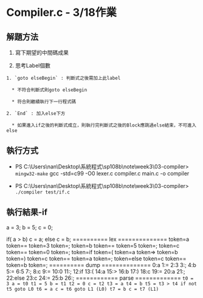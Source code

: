 # Compiler.c - 3/18作業

## 解題方法

  1. 寫下期望的中間碼成果
  
  2. 思考Label個數
    
    1. `goto elseBegin` : 判斷式之後需加上此label
    
      * 不符合判斷式則goto elseBegin
      
      * 符合則繼續執行下一行程式碼
      
    2. `End` : 加入else下方
    
      * 如果進入if之後的判斷式成立，則執行完判斷式之後的Block應跳過else結束，不可進入else
## 執行方式

* PS C:\Users\nan\Desktop\系統程式\sp108b\note\week3\03-compiler> `mingw32-make`
gcc -std=c99 -O0 lexer.c compiler.c main.c -o compiler

* PS C:\Users\nan\Desktop\系統程式\sp108b\note\week3\03-compiler> `./compiler test/if.c`

## 執行結果-if

a = 3;
b = 5;
c = 0;

if( a > b)
    c = a;
else
    c = b;
========== lex ==============
token=a
token==
token=3
token=;
token=b
token==
token=5
token=;
token=c
token==
token=0
token=;
token=if
token=(
token=a
token=>
token=b
token=)
token=c
token==
token=a
token=;
token=else
token=c
token==
token=b
token=;
========== dump ==============
0:a
1:=
2:3
3:;
4:b
5:=
6:5
7:;
8:c
9:=
10:0
11:;
12:if
13:(
14:a
15:>
16:b
17:)
18:c
19:=
20:a
21:;
22:else
23:c
24:=
25:b
26:;
============ parse =============
`t0 = 3
a = t0
t1 = 5
b = t1
t2 = 0
c = t2
t3 = a
t4 = b
t5 = t3 > t4
if not t5 goto L0
t6 = a
c = t6
goto L1
(L0)
t7 = b
c = t7
(L1)`
